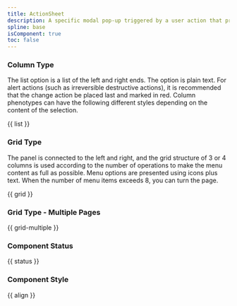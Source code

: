 ```yaml
---
title: ActionSheet
description: A specific modal pop-up triggered by a user action that presents a set of two or more options related to the current situation.
spline: base
isComponent: true
toc: false
---
```


### Column Type

The list option is a list of the left and right ends.
The option is plain text.
For alert actions (such as irreversible destructive actions), it is recommended that the change action be placed last and marked in red.
Column phenotypes can have the following different styles depending on the content of the selection.

{{ list }}

### Grid Type

The panel is connected to the left and right, and the grid structure of 3 or 4 columns is used according to the number of operations to make the menu content as full as possible.
Menu options are presented using icons plus text.
When the number of menu items exceeds 8, you can turn the page.

{{ grid }}

### Grid Type - Multiple Pages

{{ grid-multiple }}

### Component Status

{{ status }}

### Component Style

{{ align }}
